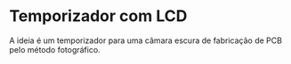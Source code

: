 # Temporizador com LCD

A ideia é um temporizador para uma câmara escura de fabricação
de PCB pelo método fotográfico.
